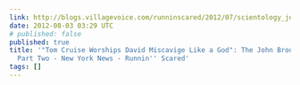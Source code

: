 ```yaml
---
link: http://blogs.villagevoice.com/runninscared/2012/07/scientology_john_brousseau_mareka_james.php
date: 2012-08-03 03:29 UTC
# published: false
published: true
title: '"Tom Cruise Worships David Miscavige Like a God": The John Brousseau Story,
  Part Two - New York News - Runnin'' Scared'
tags: []
---
```



